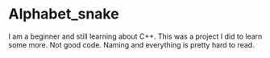 # Alphabet_snake

I am a beginner and still learning about C++.
This was a project I did to learn some more. 
Not good code. Naming and everything is pretty hard
to read. 
